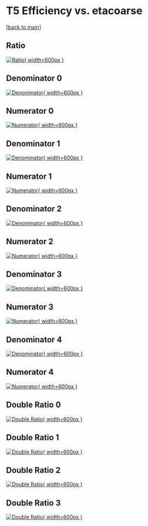 # T5 Efficiency vs. etacoarse

[[back to main](./)]



## Ratio

[![Ratio](../mtv/var/T5_vtr_11_0_eff_etacoarse.png){ width=600px }](../mtv/var/T5_vtr_11_0_eff_etacoarse.pdf)

## Denominator 0

[![Denominator](../mtv/den/T5_vtr_11_0_eff_etacoarse_den0.png){ width=600px }](../mtv/den/T5_vtr_11_0_eff_etacoarse_den0.pdf)

## Numerator 0

[![Numerator](../mtv/num/T5_vtr_11_0_eff_etacoarse_num0.png){ width=600px }](../mtv/num/T5_vtr_11_0_eff_etacoarse_num0.pdf)

## Denominator 1

[![Denominator](../mtv/den/T5_vtr_11_0_eff_etacoarse_den1.png){ width=600px }](../mtv/den/T5_vtr_11_0_eff_etacoarse_den1.pdf)

## Numerator 1

[![Numerator](../mtv/num/T5_vtr_11_0_eff_etacoarse_num1.png){ width=600px }](../mtv/num/T5_vtr_11_0_eff_etacoarse_num1.pdf)

## Denominator 2

[![Denominator](../mtv/den/T5_vtr_11_0_eff_etacoarse_den2.png){ width=600px }](../mtv/den/T5_vtr_11_0_eff_etacoarse_den2.pdf)

## Numerator 2

[![Numerator](../mtv/num/T5_vtr_11_0_eff_etacoarse_num2.png){ width=600px }](../mtv/num/T5_vtr_11_0_eff_etacoarse_num2.pdf)

## Denominator 3

[![Denominator](../mtv/den/T5_vtr_11_0_eff_etacoarse_den3.png){ width=600px }](../mtv/den/T5_vtr_11_0_eff_etacoarse_den3.pdf)

## Numerator 3

[![Numerator](../mtv/num/T5_vtr_11_0_eff_etacoarse_num3.png){ width=600px }](../mtv/num/T5_vtr_11_0_eff_etacoarse_num3.pdf)

## Denominator 4

[![Denominator](../mtv/den/T5_vtr_11_0_eff_etacoarse_den4.png){ width=600px }](../mtv/den/T5_vtr_11_0_eff_etacoarse_den4.pdf)

## Numerator 4

[![Numerator](../mtv/num/T5_vtr_11_0_eff_etacoarse_num4.png){ width=600px }](../mtv/num/T5_vtr_11_0_eff_etacoarse_num4.pdf)

## Double Ratio 0

[![Double Ratio](../mtv/ratio/T5_vtr_11_0_eff_etacoarse_ratio0.png){ width=600px }](../mtv/ratio/T5_vtr_11_0_eff_etacoarse_ratio0.pdf)

## Double Ratio 1

[![Double Ratio](../mtv/ratio/T5_vtr_11_0_eff_etacoarse_ratio1.png){ width=600px }](../mtv/ratio/T5_vtr_11_0_eff_etacoarse_ratio1.pdf)

## Double Ratio 2

[![Double Ratio](../mtv/ratio/T5_vtr_11_0_eff_etacoarse_ratio2.png){ width=600px }](../mtv/ratio/T5_vtr_11_0_eff_etacoarse_ratio2.pdf)

## Double Ratio 3

[![Double Ratio](../mtv/ratio/T5_vtr_11_0_eff_etacoarse_ratio3.png){ width=600px }](../mtv/ratio/T5_vtr_11_0_eff_etacoarse_ratio3.pdf)

